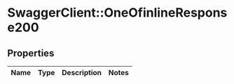 # SwaggerClient::OneOfinlineResponse200

## Properties
Name | Type | Description | Notes
------------ | ------------- | ------------- | -------------

